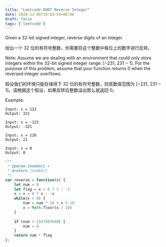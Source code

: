 ```yaml
---
title: "Leetcode 0007 Reverse Integer"
date: 2020-11-06T19:54:54+08:00
draft: false
tags: ['leetcode']
---
```


Given a 32-bit signed integer, reverse digits of an integer.

给出一个 32 位的有符号整数，你需要将这个整数中每位上的数字进行反转。

Note:
Assume we are dealing with an environment that could only store integers within the 32-bit signed integer range: [−231,  231 − 1]. For the purpose of this problem, assume that your function returns 0 when the reversed integer overflows.

假设我们的环境只能存储得下 32 位的有符号整数，则其数值范围为 [−231,  231 − 1]。请根据这个假设，如果反转后整数溢出那么就返回 0。

Example:

```
Input: x = 123
Output: 321

Input: x = -123
Output: -321

Input: x = 120
Output: 21

Input: x = 0
Output: 0
```

```js
/**
 * @param {number} x
 * @return {number}
 */
var reverse = function(x) {
    let num = 0
    let flag = x > 0 ? 1 : -1
    x = x > 0 ? x : -x
    while(x > 0) {
        num = num * 10 + x % 10
        x = Math.floor(x / 10)
    }
    
    if (num > 2147483648) {
        num = 0
    }
    return num * flag
};
```

```go

```

```php
```